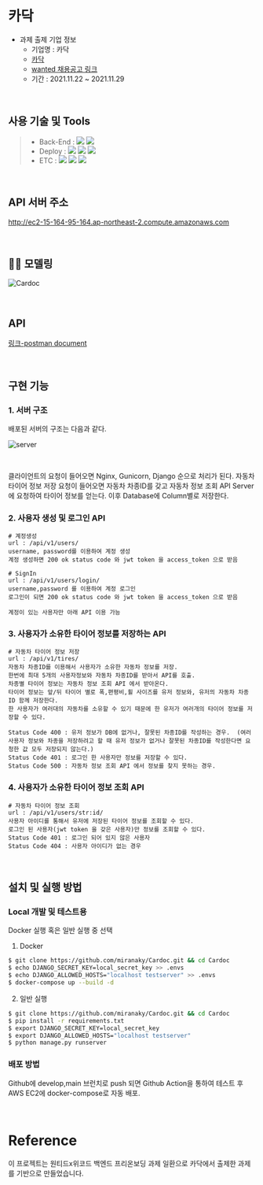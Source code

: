 # 카닥

- 과제 출제 기업 정보
  - 기업명 : 카닥
  - [카닥](https://www.cardoc.co.kr/)
  - [wanted 채용공고 링크](https://www.wanted.co.kr/wd/57545)
  - 기간 : 2021.11.22 ~ 2021.11.29

<br>

## 사용 기술 및 Tools

> - Back-End : <img src="https://img.shields.io/badge/Python 3.9-3776AB?style=for-the-badge&logo=Python&logoColor=white"/>&nbsp;<img src="https://img.shields.io/badge/Django 3.2-092E20?style=for-the-badge&logo=Django&logoColor=white"/>
> - Deploy : <img src="https://img.shields.io/badge/AWS_EC2-232F3E?style=for-the-badge&logo=Amazon&logoColor=white"/>&nbsp;<img src="https://img.shields.io/badge/Docker-0052CC?style=for-the-badge&logo=Docker&logoColor=white"/>&nbsp;<img src="https://img.shields.io/badge/Github_actions-181717?style=for-the-badge&logo=Github&logoColor=white"/>
> - ETC : <img src="https://img.shields.io/badge/Git-F05032?style=for-the-badge&logo=Git&logoColor=white"/>&nbsp;<img src="https://img.shields.io/badge/Github-181717?style=for-the-badge&logo=Github&logoColor=white"/>&nbsp;<img src="https://img.shields.io/badge/Postman-FF6C37?style=for-the-badge&logo=Postman&logoColor=white"/>

<br>

## API 서버 주소

http://ec2-15-164-95-164.ap-northeast-2.compute.amazonaws.com

<br>

## 🏄‍♀️ 모델링

![Cardoc](https://user-images.githubusercontent.com/5153352/143731044-bbf05ce5-f7da-4941-97cd-4bac578a63af.png)

<br>

## API

[링크-postman document](https://documenter.getpostman.com/view/13670333/UVJbHxpH)

<br>

## 구현 기능

### 1. 서버 구조

배포된 서버의 구조는 다음과 같다.

![server](https://user-images.githubusercontent.com/5153352/143733589-1ecc9773-02e0-4cb3-9b28-02f8a8e88846.jpg)

<br>

클라이언트의 요청이 들어오면 Nginx, Gunicorn, Django 순으로 처리가 된다.
자동차 타이어 정보 저장 요청이 들어오면 자동차 차종ID를 갖고 자동차 정보 조회 API Server에 요청하여 타이어 정보를 얻는다. 이후 Database에 Column별로 저장한다.

### 2. 사용자 생성 및 로그인 API

    # 계정생성
    url : /api/v1/users/
    username, password를 이용하여 계정 생성
    계정 생성하면 200 ok status code 와 jwt token 을 access_token 으로 받음

    # SignIn
    url : /api/v1/users/login/
    username,password 를 이용하여 계정 로그인
    로그인이 되면 200 ok status code 와 jwt token 을 access_token 으로 받음

    계정이 있는 사용자만 아래 API 이용 가능

### 3. 사용자가 소유한 타이어 정보를 저장하는 API

    # 자동차 타이어 정보 저장
    url : /api/v1/tires/
    자동차 차종ID를 이용해서 사용자가 소유한 자동차 정보를 저장.
    한번에 최대 5개의 사용자정보와 자동차 차종ID를 받아서 API를 호출.
    차종별 타이어 정보는 자동차 정보 조회 API 에서 받아온다.
    타이어 정보는 앞/뒤 타이어 별로 폭,편평비,휠 사이즈를 유저 정보와, 유저의 자동차 차종 ID 함께 저장한다.
    한 사용자가 여러대의 자동차를 소유할 수 있기 때문에 한 유저가 여러개의 타이어 정보를 저장할 수 있다.

    Status Code 400 : 유저 정보가 DB에 없거나, 잘못된 차종ID를 작성하는 경우.  (여러 사용자 정보와 차종을 저장하려고 할 때 유저 정보가 없거나 잘못된 차종ID를 작성한다면 요청한 값 모두 저장되지 않는다.)
    Status Code 401 : 로그인 한 사용자만 정보를 저장할 수 있다.
    Status Code 500 : 자동차 정보 조회 API 에서 정보를 찾지 못하는 경우.

### 4. 사용자가 소유한 타이어 정보 조회 API

    # 자동차 타이어 정보 조회
    url : /api/v1/users/str:id/
    사용자 아이디를 통해서 유저에 저장된 타이어 정보를 조회할 수 있다.
    로그인 된 사용자(jwt token 을 갖은 사용자)만 정보를 조회할 수 있다.
    Status Code 401 : 로그인 되어 있지 않은 사용자
    Status Code 404 : 사용자 아이디가 없는 경우

<br>

## 설치 및 실행 방법

### Local 개발 및 테스트용

Docker 실행 혹은 일반 실행 중 선택

1. Docker

```bash
$ git clone https://github.com/miranaky/Cardoc.git && cd Cardoc
$ echo DJANGO_SECRET_KEY=local_secret_key >> .envs
$ echo DJANGO_ALLOWED_HOSTS="localhost testserver" >> .envs
$ docker-compose up --build -d
```

2. 일반 실행

```bash
$ git clone https://github.com/miranaky/Cardoc.git && cd Cardoc
$ pip install -r requirements.txt
$ export DJANGO_SECRET_KEY=local_secret_key
$ export DJANGO_ALLOWED_HOSTS="localhost testserver"
$ python manage.py runserver
```

### 배포 방법

Github에 develop,main 브런치로 push 되면 Github Action을 통하여 테스트 후 AWS EC2에 docker-compose로 자동 배포.

<br>

# Reference

이 프로젝트는 원티드x위코드 백엔드 프리온보딩 과제 일환으로 카닥에서 출제한 과제를 기반으로 만들었습니다.
